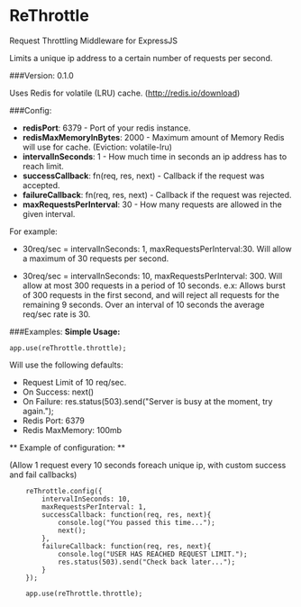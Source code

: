 # ReThrottle

 Request Throttling Middleware for ExpressJS
 
 Limits a unique ip address to a certain number of requests per second.

###Version:
0.1.0

Uses Redis for volatile (LRU) cache. (http://redis.io/download)


###Config:
* **redisPort**: 6379 - Port of your redis instance.
* **redisMaxMemoryInBytes**: 2000 - Maximum amount of Memory Redis will use for cache. (Eviction: volatile-lru)
* **intervalInSeconds**: 1 - How much time in seconds an ip address has to reach limit.
* **successCallback**: fn(req, res, next) - Callback if the request was accepted.
* **failureCallback**: fn(req, res, next) - Callback if the request was rejected.
* **maxRequestsPerInterval**: 30 - How many requests are allowed in the given interval.

For example:
* 30req/sec = intervalInSeconds: 1, maxRequestsPerInterval:30. 
    Will allow a maximum of 30 requests per second.

* 30req/sec = intervalInSeconds: 10, maxRequestsPerInterval: 300. 
    Will allow at most 300 requests in a period of 10 seconds.
    e.x: Allows burst of 300 requests in the first second, 
    and will reject all requests for the remaining 9 seconds.
    Over an interval of 10 seconds the average req/sec rate is 30.




###Examples:
**Simple Usage:**

    app.use(reThrottle.throttle);
    
Will use the following defaults:
* Request Limit of 10 req/sec.
* On Success: next()
* On Failure: res.status(503).send("Server is busy at the moment, try again.");
* Redis Port: 6379
* Redis MaxMemory: 100mb



** Example of configuration: **

(Allow 1 request every 10 seconds foreach unique ip, with custom success and fail callbacks)

        reThrottle.config({
            intervalInSeconds: 10,
            maxRequestsPerInterval: 1,
            successCallback: function(req, res, next){
                console.log("You passed this time...");
                next();
            },
            failureCallback: function(req, res, next){
                console.log("USER HAS REACHED REQUEST LIMIT.");
                res.status(503).send("Check back later...");
            }
        });

        app.use(reThrottle.throttle);




